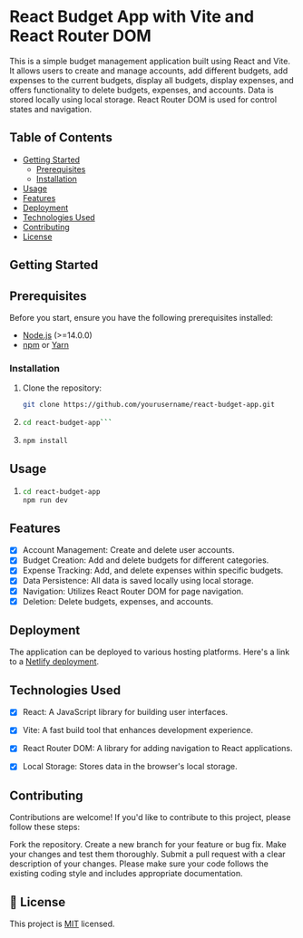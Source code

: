 # React Budget App with Vite and React Router DOM

This is a simple budget management application built using React and Vite. It allows users to create and manage accounts, add different budgets, add expenses to the current budgets, display all budgets, display expenses, and offers functionality to delete budgets, expenses, and accounts. Data is stored locally using local storage. React Router DOM is used for control states and navigation.

## Table of Contents

- [Getting Started](#getting-started)
  - [Prerequisites](#prerequisites)
  - [Installation](#installation)
- [Usage](#usage)
- [Features](#features)
- [Deployment](#deployment)
- [Technologies Used](#technologies-used)
- [Contributing](#contributing)
- [License](#license)

## Getting Started

## Prerequisites

Before you start, ensure you have the following prerequisites installed:

- [Node.js](https://nodejs.org/) (>=14.0.0)
- [npm](https://www.npmjs.com/) or [Yarn](https://yarnpkg.com/)

### Installation

1. Clone the repository:

   ```bash
   git clone https://github.com/yourusername/react-budget-app.git
   ```

2. ```bash
   cd react-budget-app```	

3. ```bash
   npm install
   ```

## Usage

1. ```bash
   cd react-budget-app
   npm run dev
   ```
## Features

- [x] Account Management: Create and delete user accounts.
- [x] Budget Creation: Add and delete budgets for different categories.
- [x] Expense Tracking: Add,  and delete expenses within specific budgets.
- [x] Data Persistence: All data is saved locally using local storage.
- [x] Navigation: Utilizes React Router DOM for page navigation.
- [x] Deletion: Delete budgets, expenses, and accounts.

## Deployment
The application can be deployed to various hosting platforms. Here's a link to a [Netlify deployment](https://github.com/yourusername/react-budget-app/blob/main/README.md#deployment).

## Technologies Used

- [x] React: A JavaScript library for building user interfaces.
- [x] Vite: A fast build tool that enhances development experience.
- [x] React Router DOM: A library for adding navigation to React applications.
- [x] Local Storage: Stores data in the browser's local storage.


## Contributing

Contributions are welcome! If you'd like to contribute to this project, please follow these steps:

Fork the repository.
Create a new branch for your feature or bug fix.
Make your changes and test them thoroughly.
Submit a pull request with a clear description of your changes.
Please make sure your code follows the existing coding style and includes appropriate documentation.

## 📝 License <a name="license"></a>

This project is [MIT](LICENSE.md) licensed.





